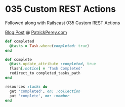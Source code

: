 035 Custom REST Actions
=======================

Followed along with Railscast 035 Custom REST Actions

[Blog Post](http://patrickperey.com/railscast-035-custom-rest-actions) @ [PatrickPerey.com](http://patrickperey.com)

```ruby
def completed
  @tasks = Task.where(completed: true)
end

def complete
  @task.update_attribute :completed, true
  flash[:notice] = 'Task Completed'
  redirect_to completed_tasks_path
end
```

```ruby
resources :tasks do
  get 'completed', on: :collection
  put 'complete', on: :member
end
```
